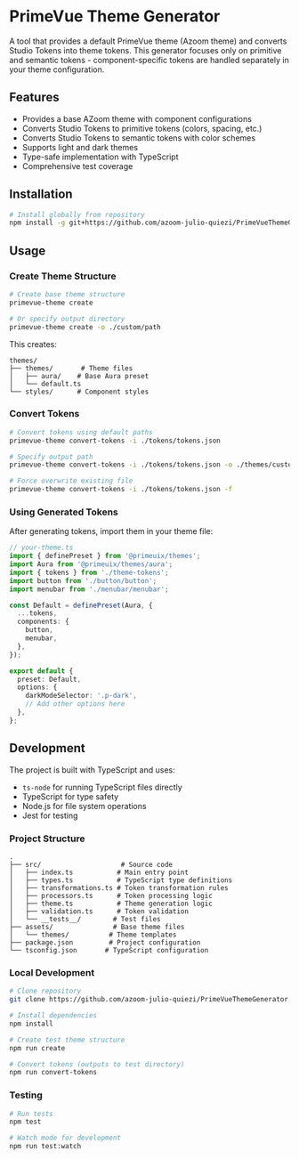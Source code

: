 # PrimeVue Theme Generator

A tool that provides a default PrimeVue theme (Azoom theme) and converts Studio Tokens into theme tokens. This generator focuses only on primitive and semantic tokens - component-specific tokens are handled separately in your theme configuration.

## Features

- Provides a base AZoom theme with component configurations
- Converts Studio Tokens to primitive tokens (colors, spacing, etc.)
- Converts Studio Tokens to semantic tokens with color schemes
- Supports light and dark themes
- Type-safe implementation with TypeScript
- Comprehensive test coverage

## Installation

```bash
# Install globally from repository
npm install -g git+https://github.com/azoom-julio-quiezi/PrimeVueThemeGenerator.git
```

## Usage

### Create Theme Structure
```bash
# Create base theme structure
primevue-theme create

# Or specify output directory
primevue-theme create -o ./custom/path
```

This creates:
```
themes/
├── themes/       # Theme files
│   ├── aura/    # Base Aura preset
│   └── default.ts
└── styles/      # Component styles
```

### Convert Tokens
```bash
# Convert tokens using default paths
primevue-theme convert-tokens -i ./tokens/tokens.json

# Specify output path
primevue-theme convert-tokens -i ./tokens/tokens.json -o ./themes/custom-tokens.ts

# Force overwrite existing file
primevue-theme convert-tokens -i ./tokens/tokens.json -f
```

### Using Generated Tokens
After generating tokens, import them in your theme file:

```typescript
// your-theme.ts
import { definePreset } from '@primeuix/themes';
import Aura from '@primeuix/themes/aura';
import { tokens } from './theme-tokens';
import button from './button/button';
import menubar from './menubar/menubar';

const Default = definePreset(Aura, {
  ...tokens,
  components: {
    button,
    menubar,
  },
});

export default {
  preset: Default,
  options: {
    darkModeSelector: '.p-dark',
    // Add other options here
  },
};
```

## Development

The project is built with TypeScript and uses:
- `ts-node` for running TypeScript files directly
- TypeScript for type safety
- Node.js for file system operations
- Jest for testing

### Project Structure
```
.
├── src/                    # Source code
│   ├── index.ts           # Main entry point
│   ├── types.ts           # TypeScript type definitions
│   ├── transformations.ts # Token transformation rules
│   ├── processors.ts      # Token processing logic
│   ├── theme.ts           # Theme generation logic
│   ├── validation.ts      # Token validation
│   └── __tests__/        # Test files
├── assets/               # Base theme files
│   └── themes/          # Theme templates
├── package.json         # Project configuration
└── tsconfig.json       # TypeScript configuration
```

### Local Development
```bash
# Clone repository
git clone https://github.com/azoom-julio-quiezi/PrimeVueThemeGenerator.git

# Install dependencies
npm install

# Create test theme structure
npm run create

# Convert tokens (outputs to test directory)
npm run convert-tokens
```

### Testing

```bash
# Run tests
npm test

# Watch mode for development
npm run test:watch
```
